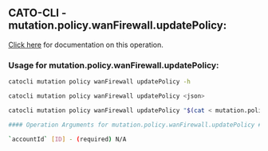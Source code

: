
## CATO-CLI - mutation.policy.wanFirewall.updatePolicy:
[Click here](https://api.catonetworks.com/documentation/#mutation-mutation.policy.wanFirewall.updatePolicy) for documentation on this operation.

### Usage for mutation.policy.wanFirewall.updatePolicy:

```bash
catocli mutation policy wanFirewall updatePolicy -h

catocli mutation policy wanFirewall updatePolicy <json>

catocli mutation policy wanFirewall updatePolicy "$(cat < mutation.policy.wanFirewall.updatePolicy.json)"

#### Operation Arguments for mutation.policy.wanFirewall.updatePolicy ####

`accountId` [ID] - (required) N/A    
